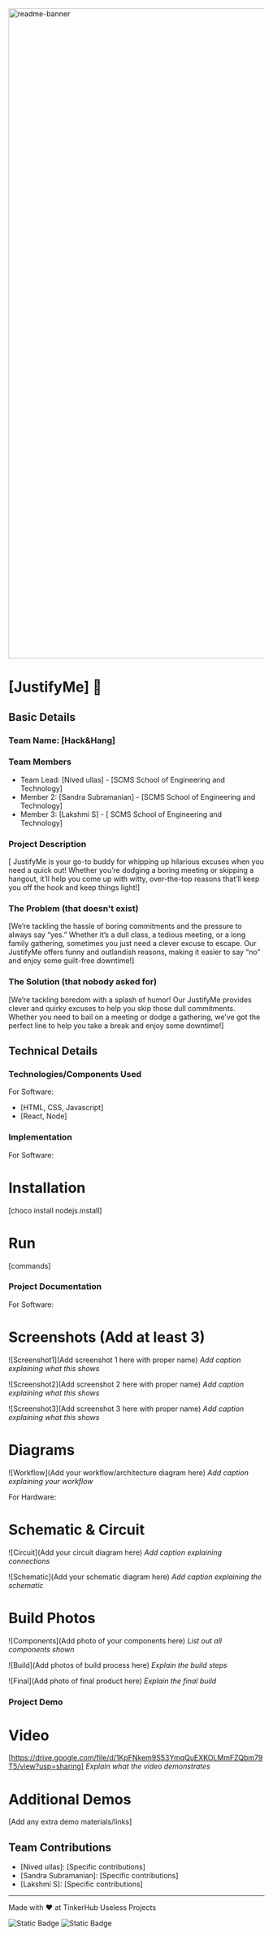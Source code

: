 <img width="1280" alt="readme-banner" src="https://github.com/user-attachments/assets/35332e92-44cb-425b-9dff-27bcf1023c6c">

# [JustifyMe] 🎯


## Basic Details
### Team Name: [Hack&Hang]


### Team Members
- Team Lead: [Nived ullas] - [SCMS School of Engineering and Technology]
- Member 2: [Sandra Subramanian] - [SCMS School of Engineering and Technology]
- Member 3: [Lakshmi S] - [ SCMS School of Engineering and Technology]

### Project Description
[ JustifyMe is your go-to buddy for whipping up hilarious excuses when you need a quick out! Whether you’re dodging a boring meeting or skipping a hangout, it’ll help you come up with witty, over-the-top reasons that’ll keep you off the hook and keep things light!]

### The Problem (that doesn't exist)
[We’re tackling the hassle of boring commitments and the pressure to always say “yes.” Whether it’s a dull class, a tedious meeting, or a long family gathering, sometimes you just need a clever excuse to escape. Our JustifyMe offers funny and outlandish reasons, making it easier to say “no” and enjoy some guilt-free downtime!]

### The Solution (that nobody asked for)
[We’re tackling boredom with a splash of humor! Our JustifyMe provides clever and quirky excuses to help you skip those dull commitments. Whether you need to bail on a meeting or dodge a gathering, we’ve got the perfect line to help you take a break and enjoy some downtime!]

## Technical Details
### Technologies/Components Used
For Software:
- [HTML, CSS, Javascript]
- [React, Node]


### Implementation
For Software:
# Installation
[choco install nodejs.install]

# Run
[commands]

### Project Documentation
For Software:

# Screenshots (Add at least 3)
![Screenshot1](Add screenshot 1 here with proper name)
*Add caption explaining what this shows*

![Screenshot2](Add screenshot 2 here with proper name)
*Add caption explaining what this shows*

![Screenshot3](Add screenshot 3 here with proper name)
*Add caption explaining what this shows*

# Diagrams
![Workflow](Add your workflow/architecture diagram here)
*Add caption explaining your workflow*

For Hardware:

# Schematic & Circuit
![Circuit](Add your circuit diagram here)
*Add caption explaining connections*

![Schematic](Add your schematic diagram here)
*Add caption explaining the schematic*

# Build Photos
![Components](Add photo of your components here)
*List out all components shown*

![Build](Add photos of build process here)
*Explain the build steps*

![Final](Add photo of final product here)
*Explain the final build*

### Project Demo
# Video
[https://drive.google.com/file/d/1KpFNkem9S53YmqQuEXKOLMmFZQbm79T5/view?usp=sharing]
*Explain what the video demonstrates*

# Additional Demos
[Add any extra demo materials/links]

## Team Contributions
- [Nived ullas]: [Specific contributions]
- [Sandra Subramanian]: [Specific contributions]
- [Lakshmi S]: [Specific contributions]

---
Made with ❤️ at TinkerHub Useless Projects 

![Static Badge](https://img.shields.io/badge/TinkerHub-24?color=%23000000&link=https%3A%2F%2Fwww.tinkerhub.org%2F)
![Static Badge](https://img.shields.io/badge/UselessProject--24-24?link=https%3A%2F%2Fwww.tinkerhub.org%2Fevents%2FQ2Q1TQKX6Q%2FUseless%2520Projects)




